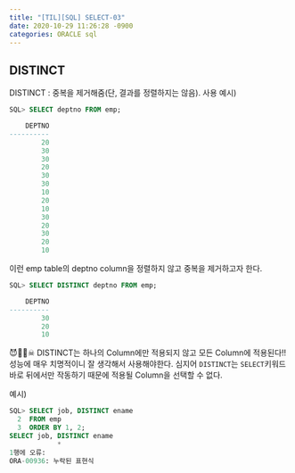 ```yaml
---
title: "[TIL][SQL] SELECT-03"
date: 2020-10-29 11:26:28 -0900
categories: ORACLE sql
---
```


## DISTINCT
DISTINCT : 중복을 제거해줌(단, 결과를 정렬하지는 않음).
사용 예시)
 
 ```sql
 SQL> SELECT deptno FROM emp;
 
     DEPTNO
 ----------
         20
         30
         30
         20
         30
         30
         10
         20
         10
         30
         20
         30
         20
         10
  ```

이런 emp table의 deptno column을 정렬하지 않고 중복을 제거하고자 한다.
```sql
SQL> SELECT DISTINCT deptno FROM emp;

    DEPTNO
----------
        30
        20
        10
```


😈👿💀☠ DISTINCT는 하나의 Column에만 적용되지 않고 모든 Column에 적용된다!! 성능에 매우 치명적이니 잘 생각해서 사용해야한다.
심지어 `DISTINCT`는 `SELECT`키워드 바로 뒤에서만 작동하기 때문에 적용될 Column을 선택할 수 없다.

예시)
```sql
SQL> SELECT job, DISTINCT ename
  2  FROM emp
  3  ORDER BY 1, 2;
SELECT job, DISTINCT ename
            *
1행에 오류:
ORA-00936: 누락된 표현식
```
